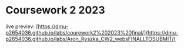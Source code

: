 # Coursework 2 2023
live previev: [https://dmu-p2654036.github.io/labs/courework2%202023%20final/](https://dmu-p2654036.github.io/labs/Aron_Ryszka_CW2_websFINALLTOSUBMIT/)
